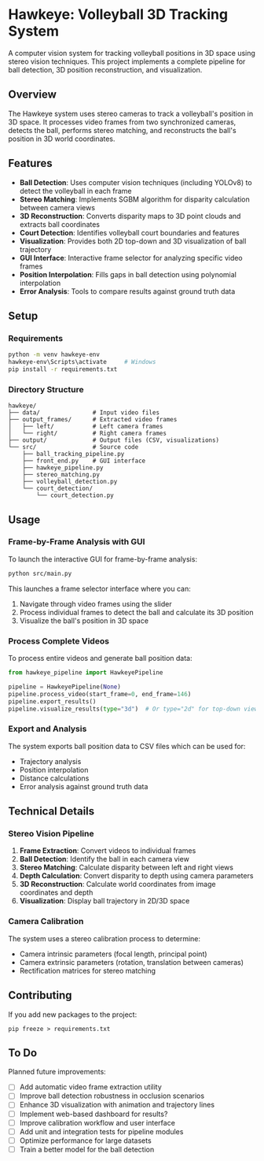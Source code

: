 # Hawkeye: Volleyball 3D Tracking System

A computer vision system for tracking volleyball positions in 3D space using stereo vision techniques. This project implements a complete pipeline for ball detection, 3D position reconstruction, and visualization.

## Overview

The Hawkeye system uses stereo cameras to track a volleyball's position in 3D space. It processes video frames from two synchronized cameras, detects the ball, performs stereo matching, and reconstructs the ball's position in 3D world coordinates.

## Features

- **Ball Detection**: Uses computer vision techniques (including YOLOv8) to detect the volleyball in each frame
- **Stereo Matching**: Implements SGBM algorithm for disparity calculation between camera views
- **3D Reconstruction**: Converts disparity maps to 3D point clouds and extracts ball coordinates
- **Court Detection**: Identifies volleyball court boundaries and features
- **Visualization**: Provides both 2D top-down and 3D visualization of ball trajectory
- **GUI Interface**: Interactive frame selector for analyzing specific video frames
- **Position Interpolation**: Fills gaps in ball detection using polynomial interpolation
- **Error Analysis**: Tools to compare results against ground truth data

## Setup

### Requirements

```sh
python -m venv hawkeye-env
hawkeye-env\Scripts\activate     # Windows
pip install -r requirements.txt
```

### Directory Structure

```
hawkeye/
├── data/               # Input video files
├── output_frames/      # Extracted video frames
│   ├── left/           # Left camera frames
│   └── right/          # Right camera frames
├── output/             # Output files (CSV, visualizations)
└── src/                # Source code
    ├── ball_tracking_pipeline.py
    ├── front_end.py    # GUI interface
    ├── hawkeye_pipeline.py
    ├── stereo_matching.py
    ├── volleyball_detection.py
    └── court_detection/
        └── court_detection.py
```

## Usage

### Frame-by-Frame Analysis with GUI

To launch the interactive GUI for frame-by-frame analysis:

```sh
python src/main.py
```

This launches a frame selector interface where you can:
1. Navigate through video frames using the slider
2. Process individual frames to detect the ball and calculate its 3D position
3. Visualize the ball's position in 3D space

### Process Complete Videos

To process entire videos and generate ball position data:

```python
from hawkeye_pipeline import HawkeyePipeline

pipeline = HawkeyePipeline(None)
pipeline.process_video(start_frame=0, end_frame=146)
pipeline.export_results()
pipeline.visualize_results(type="3d")  # Or type="2d" for top-down view
```

### Export and Analysis

The system exports ball position data to CSV files which can be used for:
- Trajectory analysis
- Position interpolation 
- Distance calculations
- Error analysis against ground truth data

## Technical Details

### Stereo Vision Pipeline

1. **Frame Extraction**: Convert videos to individual frames
2. **Ball Detection**: Identify the ball in each camera view
3. **Stereo Matching**: Calculate disparity between left and right views
4. **Depth Calculation**: Convert disparity to depth using camera parameters
5. **3D Reconstruction**: Calculate world coordinates from image coordinates and depth
6. **Visualization**: Display ball trajectory in 2D/3D space

### Camera Calibration

The system uses a stereo calibration process to determine:
- Camera intrinsic parameters (focal length, principal point)
- Camera extrinsic parameters (rotation, translation between cameras)
- Rectification matrices for stereo matching

## Contributing

If you add new packages to the project:
```
pip freeze > requirements.txt
```

## To Do

Planned future improvements:

- [ ] Add automatic video frame extraction utility
- [ ] Improve ball detection robustness in occlusion scenarios
- [ ] Enhance 3D visualization with animation and trajectory lines
- [ ] Implement web-based dashboard for results?
- [ ] Improve calibration workflow and user interface
- [ ] Add unit and integration tests for pipeline modules
- [ ] Optimize performance for large datasets
- [ ] Train a better model for the ball detection